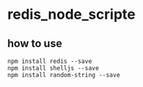 # redis_node_scripte

## how to use

```
npm install redis --save
npm install shelljs --save
npm install random-string --save

```
